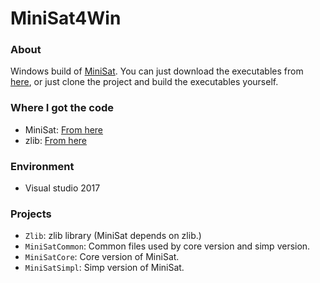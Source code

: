 # MiniSat4Win

### About
Windows build of [MiniSat](http://minisat.se/).
You can just download the executables from [here](https://github.com/Avantgarde95/MiniSat4Win/releases),
or just clone the project and build the executables yourself.

### Where I got the code
- MiniSat: [From here](https://github.com/niklasso/minisat)
- zlib: [From here](https://zlib.net/)

### Environment
- Visual studio 2017

### Projects
- ```Zlib```: zlib library (MiniSat depends on zlib.)
- ```MiniSatCommon```: Common files used by core version and simp version.
- ```MiniSatCore```: Core version of MiniSat.
- ```MiniSatSimpl```: Simp version of MiniSat.

